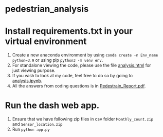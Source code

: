 # pedestrian_analysis
# Install requirements.txt in your virtual environment
1. Create a new anaconda environment by using `conda create -n Env_name python=3.9` or using pip `python3 -m venv env`.
2. For standalone viewing the code, please use the file [analysis.html](analysis.html) for just viewing purpose.
3. If you wish to look at my code, feel free to do so by going to [analysis.ipynb](analysis.ipynb).
4. All the answers from coding questions is in [Pedestrain_Report.pdf](Pedestrain_Report.pdf).


# Run the dash web app.
1. Ensure that we have following zip files in csv folder `Monthly_count.zip` and `Sensor_location.zip`
2. Run `python app.py`
